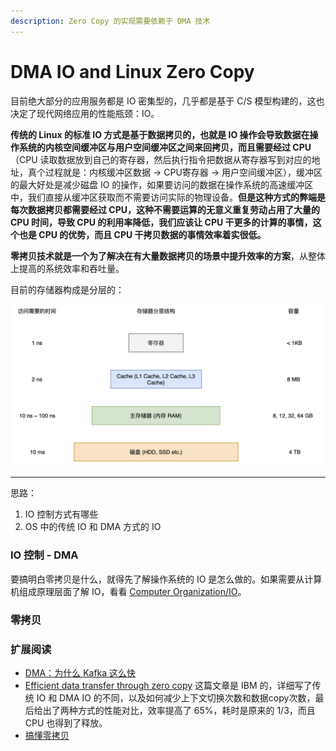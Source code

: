 ```yaml
---
description: Zero Copy 的实现需要依赖于 DMA 技术
---
```


# DMA IO and Linux Zero Copy

目前绝大部分的应用服务都是 IO 密集型的，几乎都是基于 C/S 模型构建的，这也决定了现代网络应用的性能瓶颈：IO。

**传统的 Linux 的标准 IO 方式是基于数据拷贝的，也就是 IO 操作会导致数据在操作系统的内核空间缓冲区与用户空间缓冲区之间来回拷贝，而且需要经过 CPU**（CPU 读取数据放到自己的寄存器，然后执行指令把数据从寄存器写到对应的地址，真个过程就是：内核缓冲区数据 -&gt; CPU寄存器 -&gt; 用户空间缓冲区），缓冲区的最大好处是减少磁盘 IO 的操作，如果要访问的数据在操作系统的高速缓冲区中，我们直接从缓冲区获取而不需要访问实际的物理设备。**但是这种方式的弊端是每次数据拷贝都需要经过 CPU，这种不需要运算的无意义重复劳动占用了大量的 CPU 时间，导致 CPU 的利用率降低，我们应该让 CPU 干更多的计算的事情，这个也是 CPU 的优势，而且 CPU 干拷贝数据的事情效率着实很低。**

**零拷贝技术就是一个为了解决在有大量数据拷贝的场景中提升效率的方案**，从整体上提高的系统效率和吞吐量。

目前的存储器构成是分层的：

![&#x5B58;&#x50A8;&#x5668;&#x5C42;&#x6B21;&#x7ED3;&#x6784;](../../../.gitbook/assets/image%20%28102%29.png)



---

思路：

1. IO 控制方式有哪些
2. OS 中的传统 IO 和 DMA 方式的 IO

### IO 控制 - DMA

要搞明白零拷贝是什么，就得先了解操作系统的 IO 是怎么做的。如果需要从计算机组成原理层面了解 IO，看看 [Computer Organization/IO](../../computer-organization/io.md)。

### 零拷贝



### 扩展阅读

* [DMA：为什么 Kafka 这么快](https://time.geekbang.org/column/article/118657)
* [Efficient data transfer through zero copy](https://developer.ibm.com/articles/j-zerocopy/) 这篇文章是 IBM 的，详细写了传统 IO 和 DMA IO 的不同，以及如何减少上下文切换次数和数据copy次数，最后给出了两种方式的性能对比，效率提高了 65%，耗时是原来的 1/3，而且 CPU 也得到了释放。
* [搞懂零拷贝](https://www.cnblogs.com/xiaolincoding/p/13719610.html)

